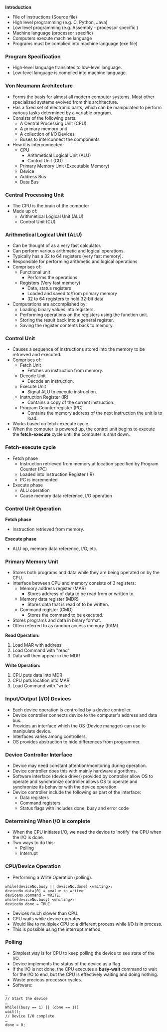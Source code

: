 **Introduction**
- File of instructions (Source file)
- High level programming (e.g. C, Python, Java)
- Low level programming (e.g. Assembly - processor specific )
- Machine language (processor specific)
- Computers execute machine language 
- Programs must be complied into machine language (exe file)

### Program Specification
- High-level language translates to low-level language.
- Low-level language is compiled into machine language.

### Von Neumann Architecture
- Forms the basis for almost all modern computer systems. Most other specialized systems evolved from this architecture.
- Has a fixed set of electronic parts, which can be manipulated to perform various tasks determined by a variable program.
- Consists of the following parts:
	- A Central Processing Unit (CPU)
	- A primary memory unit
	- A collection of I/O Devices
	- Buses to interconnect the components
- How it is interconnected:
	- CPU
		- Arithmetical Logical Unit (ALU)
		- Control Unit (CU)
	- Primary Memory Unit (Executable Memory)
	- Device
	- Address Bus
	- Data Bus

### Central Processing Unit
- The CPU is the brain of the computer
- Made up of:
	- Arithmetical Logical Unit (ALU)
	- Control Unit (CU)

### Arithmetical Logical Unit (ALU)
- Can be thought of as a very fast calculator.
- Can perform various arithmetic and logical operations.
- Typically has a 32 to 64 registers (very fast memory).
- Responsible for performing arithmetic and logical operations
- Comprises of:
	- Functional unit
		- Performs the operations
	- Registers (Very fast memory)
		- Data, status registers
		- Loaded and saved to/from primary memory
		- 32 to 64 registers to hold 32-bit data
- Computations are accomplished by:
	- Loading binary values into registers.
	- Performing operations on the registers using the function unit.
	- Storing the result back into a general register.
	- Saving the register contents back to memory.

### Control Unit
- Causes a sequence of instructions stored into the memory to be retrieved and executed.
- Comprises of:
	- Fetch Unit
		- Fetches an instruction from memory.
	- Decode Unit
		- Decode an instruction.
	- Execute Unit
		- Signal ALU to execute instruction.
	- Instruction Register (IR)
		- Contains a copy of the current instruction.
	- Program Counter register (PC)
		- Contains the memory address of the next instruction the unit is to load.
- Works based on fetch-execute cycle.
- When the computer is powered up, the control unit begins to execute the **fetch-execute** cycle until the computer is shut down.

### Fetch-execute cycle
- Fetch phase
	- Instruction retrieved from memory at location specified by Program Counter (PC)
	- Loaded into Instruction Register (IR)
	- PC is incremented
- Execute phase
	- ALU operation
	- Cause memory data reference, I/O operation

### Control Unit Operation
**Fetch phase**
- Instruction retrieved from memory.

**Execute phase**
- ALU op, memory data reference, I/O, etc.

### Primary Memory Unit
- Stores both programs and data while they are being operated on by the CPU.
- Interface between CPU and memory consists of 3 registers:
	- Memory address register (MAR)
		- Stores address of data to be read from or written to.
	- Memory data register (MDR)
		- Stores data that is read of to be written.
	- Command register (CMD)
		- Stores the command to be executed.
- Stores programs and data in binary format.
- Often referred to as random access memory (RAM).

**Read Operation:**
1. Load MAR with address
2. Load Command with "read"
3. Data will then appear in the MDR

**Write Operation:**
1. CPU puts data into MDR
2. CPU puts location into MAR
3. Load Command with "write"

### Input/Output (I/O) Devices
- Each device operation is controlled by a device controller.
- Device controller connects device to the computer's address and data bus.
- Provides an interface which the OS (Device manager) can use to manipulate device.
- Interfaces varies among controllers.
- OS provides abstraction to hide differences from programmer.

### Device Controller Interface
- Device may need constant attention/monitoring during operation.
- Device controller does this with mainly hardware algorithms.
- Software interface (device driver) provided by controller allow OS to operate and synchronize controller allows OS to operate and synchronize its behavior with the device operation.
- Device controller include the following as part of the interface:
	- Data registers
	- Command registers
	- Status flags with includes done, busy and error code

### Determining When I/O is complete
- When the CPU initiates I/O, we need the device to 'notify' the CPU when the I/O is done.
- Two ways to do this:
	- Polling
	- Interrupt

### CPU/Device Operation
- Performing a Write Operation (polling).
```
while(deviceNo.busy || deviceNo.done) <waiting>;
deviceNo.data[0] = <value to write>
deviceNo.command = WRITE;
while(deviceNo.busy) <waiting>;
deviceNo.done = TRUE
```
- Devices much slower than CPU.
- CPU waits while device operates.
- Would like to multiplex CPU to a different process while I/O is in process.
- This is possible using the interrupt method.

### Polling
- Simplest way is for CPU to keep polling the device to see state of the I/O.
- Device implements the status of the device as a flag.
- If the I/O is not done, the CPU executes a **busy-wait** command to wait for the I/O to end, but the CPU is effectively waiting and doing nothing.
- Waste precious processor cycles.
- Software:
```
…
// Start the device
…
While((busy == 1) || (done == 1))
wait();
// Device I/O complete
…
done = 0;
```